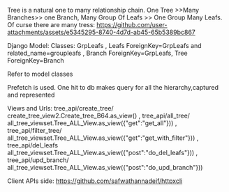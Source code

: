 Tree is a natural  one to many relationship chain. One Tree >>Many Branches>> one Branch, Many Group Of  Leafs >>  One Group Many Leafs.
Of curse  there are many tress: https://github.com/user-attachments/assets/e5345295-8740-4d7d-ab45-65b5389bc867

Django Model: Classes: 
		GrpLeafs , 
		Leafs ForeignKey=GrpLeafs and related_name=groupleafs ,
		Branch ForeignKey=GrpLeafs,
		Tree  ForeignKey=Branch

Refer to model classes 
				
Prefetch is used. One hit to db makes query for all the hierarchy,captured and represented

Views and Urls:
tree_api/create_tree/				create_tree_view2.Create_tree_B64.as_view() ,
tree_api/all_tree/				all_tree_viewset.Tree_ALL_View.as_view({"get":"get_all"})) ,
tree_api/filter_tree/ 				all_tree_viewset.Tree_ALL_View.as_view({"get":"get_with_filter"})) ,
tree_api/del_leafs				all_tree_viewset.Tree_ALL_View.as_view({"post":"do_del_leafs"})) ,
tree_api/upd_branch/				all_tree_viewset.Tree_ALL_View.as_view({"post":"do_upd_branch"}))

Client APIs side: https://github.com/safwathannadeif/httpxcli
